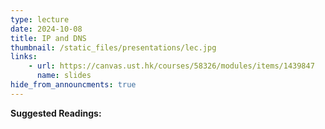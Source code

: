 ```yaml
---
type: lecture
date: 2024-10-08
title: IP and DNS
thumbnail: /static_files/presentations/lec.jpg
links: 
    - url: https://canvas.ust.hk/courses/58326/modules/items/1439847
      name: slides
hide_from_announcments: true
---
```

**Suggested Readings:**

